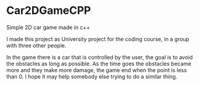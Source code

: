 # Car2DGameCPP
Simple 2D car game made in c++

I made this project as University project for the coding course, in a group with three other people.

In the game there is a car that is controlled by the user, the goal is to avoid the obstacles as long as possible.
As the time goes the obstacles became more and they make more damage, the game end when the point is less than 0.
I hope it may help somebody else trying to do a similar thing.
